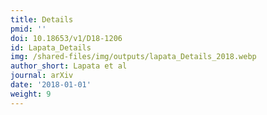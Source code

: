 ```yaml
---
title: Details
pmid: ''
doi: 10.18653/v1/D18-1206
id: Lapata_Details
img: /shared-files/img/outputs/lapata_Details_2018.webp
author_short: Lapata et al
journal: arXiv
date: '2018-01-01'
weight: 9
---
```

